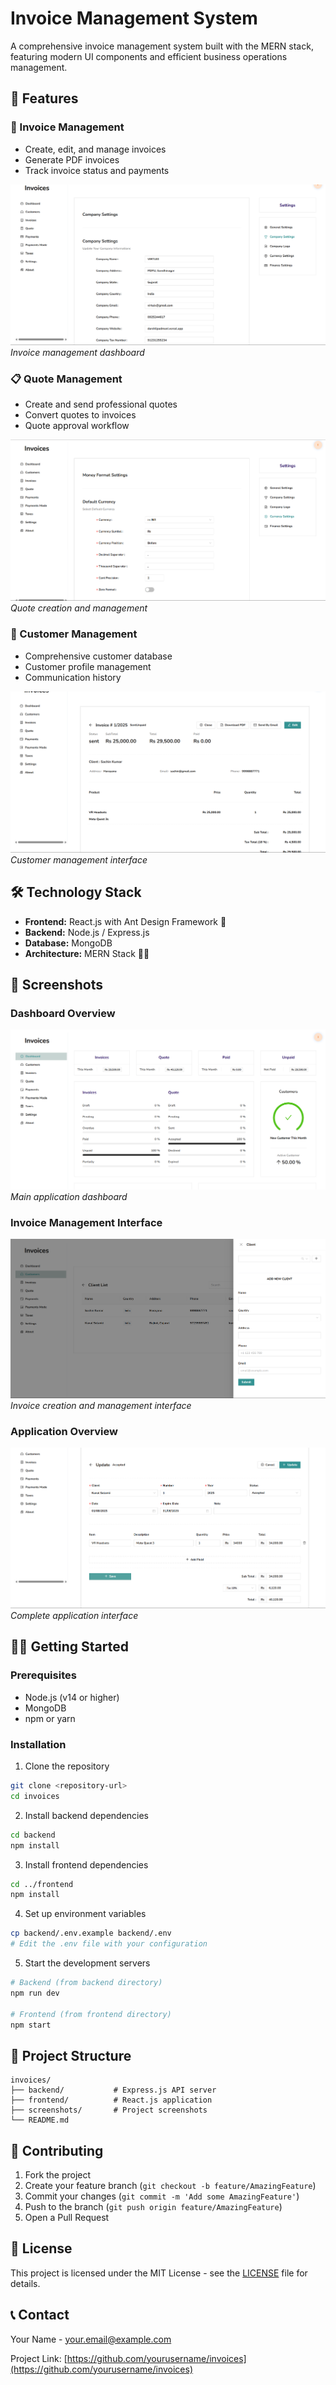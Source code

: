 # Invoice Management System

A comprehensive invoice management system built with the MERN stack, featuring modern UI components and efficient business operations management.

## 🚀 Features

### 📄 Invoice Management
- Create, edit, and manage invoices
- Generate PDF invoices
- Track invoice status and payments

![Invoice Dashboard](frontend/src/screenshots/Screenshot%202025-08-02%20085220.png)
*Invoice management dashboard*

### 📋 Quote Management
- Create and send professional quotes
- Convert quotes to invoices
- Quote approval workflow

![Quote Management](frontend/src/screenshots/Screenshot%202025-08-02%20085243.png)
*Quote creation and management*

### 👥 Customer Management
- Comprehensive customer database
- Customer profile management
- Communication history

![Customer Management](frontend/src/screenshots/Screenshot%202025-08-02%20091738.png)
*Customer management interface*

## 🛠️ Technology Stack

- **Frontend:** React.js with Ant Design Framework 🐜
- **Backend:** Node.js / Express.js
- **Database:** MongoDB
- **Architecture:** MERN Stack 👨‍💻

## 📸 Screenshots

### Dashboard Overview
![Dashboard](frontend/src/screenshots/invoice.png)
*Main application dashboard*

### Invoice Management Interface
![Invoice Interface](frontend/src/screenshots/client.png)
*Invoice creation and management interface*

### Application Overview
![Application Overview](frontend/src/screenshots/Quote.png)
*Complete application interface*

## 🏃‍♂️ Getting Started

### Prerequisites
- Node.js (v14 or higher)
- MongoDB
- npm or yarn

### Installation

1. Clone the repository
```bash
git clone <repository-url>
cd invoices
```

2. Install backend dependencies
```bash
cd backend
npm install
```

3. Install frontend dependencies
```bash
cd ../frontend
npm install
```

4. Set up environment variables
```bash
cp backend/.env.example backend/.env
# Edit the .env file with your configuration
```

5. Start the development servers
```bash
# Backend (from backend directory)
npm run dev

# Frontend (from frontend directory)
npm start
```

## 📁 Project Structure

```
invoices/
├── backend/           # Express.js API server
├── frontend/          # React.js application
├── screenshots/       # Project screenshots
└── README.md
```

## 🤝 Contributing

1. Fork the project
2. Create your feature branch (`git checkout -b feature/AmazingFeature`)
3. Commit your changes (`git commit -m 'Add some AmazingFeature'`)
4. Push to the branch (`git push origin feature/AmazingFeature`)
5. Open a Pull Request

## 📝 License

This project is licensed under the MIT License - see the [LICENSE](LICENSE) file for details.

## 📞 Contact

Your Name - your.email@example.com

Project Link: [https://github.com/yourusername/invoices](https://github.com/yourusername/invoices)

